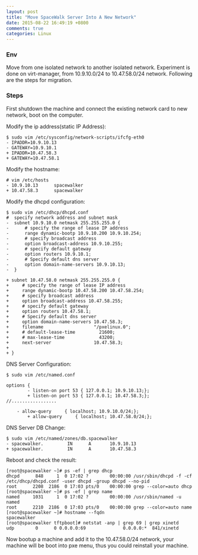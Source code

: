 ```yaml
---
layout: post
title: "Move SpaceWalk Server Into A New Network"
date: 2015-08-22 16:49:19 +0800
comments: true
categories: Linux
---
```

### Env
Move from one isolated network to another isolated network. Experiment is done on
virt-manager, from 10.9.10.0/24 to 10.47.58.0/24 network. Following are the steps for
migration.      

### Steps
First shutdown the machine and connect the existing network card to new network, boot
on the computer.    

Modify the ip address(static IP Address):    

```
$ sudo vim /etc/sysconfig/network-scripts/ifcfg-eth0
- IPADDR=10.9.10.13
- GATEWAY=10.9.10.1
+ IPADDR=10.47.58.3
+ GATEWAY=10.47.58.1
```
Modify the hostname:    

```
# vim /etc/hosts
- 10.9.10.13      spacewalker
+ 10.47.58.3      spacewalker
```

Modify the dhcpd configuration:    

```
$ sudo vim /etc/dhcp/dhcpd.conf
#  specify network address and subnet mask
-  subnet 10.9.10.0 netmask 255.255.255.0 {
-      # specify the range of lease IP address
-      range dynamic-bootp 10.9.10.200 10.9.10.254;
-      # specify broadcast address
-      option broadcast-address 10.9.10.255;
-      # specify default gateway
-      option routers 10.9.10.1;
-      # Specify default dns server
-      option domain-name-servers 10.9.10.13;
-  }

+ subnet 10.47.58.0 netmask 255.255.255.0 {
+     # specify the range of lease IP address
+     range dynamic-bootp 10.47.58.200 10.47.58.254;
+     # specify broadcast address
+     option broadcast-address 10.47.58.255;
+     # specify default gateway
+     option routers 10.47.58.1;
+     # Specify default dns server
+     option domain-name-servers 10.47.58.3;
+     filename                   "/pxelinux.0";       
+     # default-lease-time         21600;           
+     # max-lease-time             43200;      
+     next-server                10.47.58.3; 
+ 
+ }
```

DNS Server Configuration:    

```
$ sudo vim /etc/named.conf

options {
        - listen-on port 53 { 127.0.0.1; 10.9.10.13;};
        + listen-on port 53 { 127.0.0.1; 10.47.58.3;};
//.................
        
	- allow-query     { localhost; 10.9.10.0/24;};
        + allow-query     { localhost; 10.47.58.0/24;};
```

DNS Server DB Change:    

```
$ sudo vim /etc/named/zones/db.spacewalker
- spacewalker.         IN      A       10.9.10.13
+ spacewalker.         IN      A       10.47.58.3
```

Reboot and check the result:    

```
[root@spacewalker ~]# ps -ef | grep dhcp
dhcpd      848     1  0 17:02 ?        00:00:00 /usr/sbin/dhcpd -f -cf
/etc/dhcp/dhcpd.conf -user dhcpd -group dhcpd --no-pid
root      2208  2186  0 17:03 pts/0    00:00:00 grep --color=auto dhcp
[root@spacewalker ~]# ps -ef | grep name
named     1031     1  0 17:02 ?        00:00:00 /usr/sbin/named -u named
root      2210  2186  0 17:03 pts/0    00:00:00 grep --color=auto name
[root@spacewalker ~]# hostname --fqdn
spacewalker
[root@spacewalker tftpboot]# netstat -anp | grep 69 | grep xinetd
udp        0      0 0.0.0.0:69              0.0.0.0:*  841/xinetd  
```

Now bootup a machine and add it to the 10.47.58.0/24 network, your machine will be boot
into pxe menu, thus you could reinstall your machine.   

